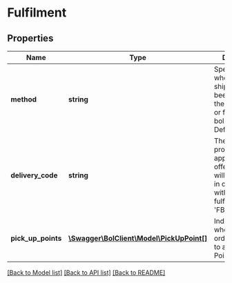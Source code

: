 # Fulfilment

## Properties
Name | Type | Description | Notes
------------ | ------------- | ------------- | -------------
**method** | **string** | Specifies whether this shipment has been fulfilled by the retailer (FBR) or fulfilled by bol.com (FBB). Defaults to FBR. | 
**delivery_code** | **string** | The delivery promise that applies to this offer. This value will only be used in combination with fulfilmentMethod &#39;FBR&#39;. | [optional] 
**pick_up_points** | [**\Swagger\BolClient\Model\PickUpPoint[]**](PickUpPoint.md) | Indicates whether this order is shipped to a Pick Up Point. | [optional] 

[[Back to Model list]](../README.md#documentation-for-models) [[Back to API list]](../README.md#documentation-for-api-endpoints) [[Back to README]](../README.md)



